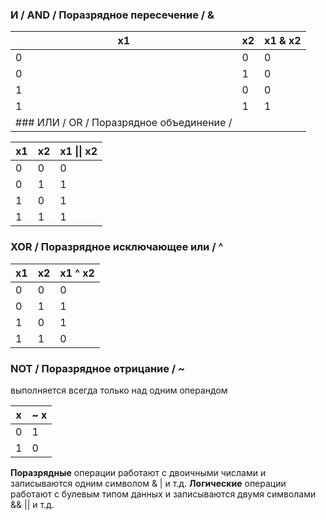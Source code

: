 ### И / AND / Поразрядное пересечение / &

| x1  | x2  | x1 & x2 |
| --- | --- | ------- |
| 0   | 0   | 0       |
| 0   | 1   | 0       |
| 1   | 0   | 0       |
| 1   | 1   | 1       |
### ИЛИ / OR / Поразрядное объединение / |

| x1  | x2  | x1 \|\| x2 |
| --- | --- | ---------- |
| 0   | 0   | 0          |
| 0   | 1   | 1          |
| 1   | 0   | 1          |
| 1   | 1   | 1          |
###  XOR / Поразрядное исключающее или / ^

| x1  | x2  | x1 ^ x2 |
| --- | --- | ------- |
| 0   | 0   | 0       |
| 0   | 1   | 1       |
| 1   | 0   | 1       |
| 1   | 1   | 0       |
### NOT / Поразрядное отрицание / ~
выполняется всегда только над одним операндом

| x   | ~ x |
| --- | --- |
| 0   | 1   |
| 1   | 0   |

**Поразрядные** операции работают с двоичными числами и записываются одним символом  & |   и т.д. 
**Логические** операции работают с булевым типом данных и записываются двумя символами  &&  || и т.д.